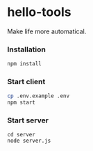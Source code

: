 # hello-tools

Make life more automatical.

### Installation

```sh
npm install
```

### Start client

```sh
cp .env.example .env
npm start
```

### Start server
```
cd server
node server.js
```
